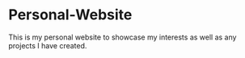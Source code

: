 # Personal-Website
This is my personal website to showcase my interests as well as any projects I have created.
